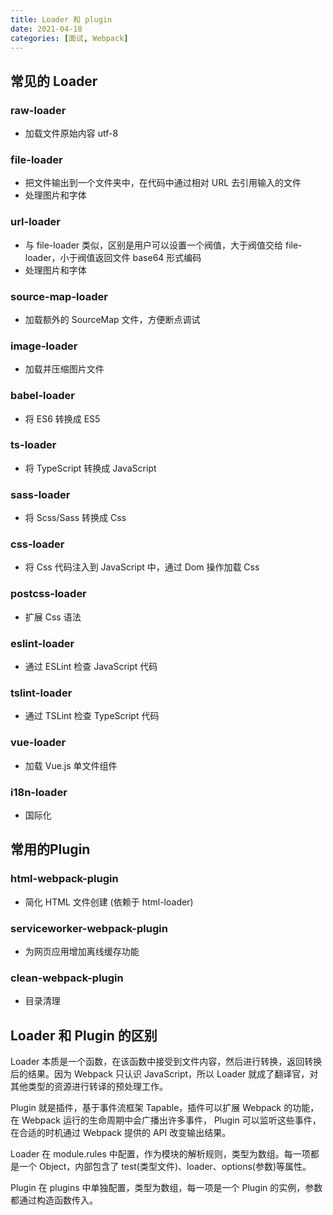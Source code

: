 ```yaml
---
title: Loader 和 plugin
date: 2021-04-18
categories: [面试, Webpack]
---
```


## 常见的 Loader

### raw-loader

- 加载文件原始内容 utf-8

### file-loader

- 把文件输出到一个文件夹中，在代码中通过相对 URL 去引用输入的文件
- 处理图片和字体

### url-loader

- 与 file-loader 类似，区别是用户可以设置一个阀值，大于阀值交给 file-loader，小于阀值返回文件 base64 形式编码
- 处理图片和字体

### source-map-loader

- 加载额外的 SourceMap 文件，方便断点调试

### image-loader

- 加载并压缩图片文件

### babel-loader

- 将 ES6 转换成 ES5

### ts-loader

- 将 TypeScript 转换成 JavaScript

### sass-loader

- 将 Scss/Sass 转换成 Css

### css-loader

- 将 Css 代码注入到 JavaScript 中，通过 Dom 操作加载 Css

### postcss-loader

- 扩展 Css 语法

### eslint-loader

- 通过 ESLint 检查 JavaScript 代码

### tslint-loader

- 通过 TSLint 检查 TypeScript 代码

### vue-loader

- 加载 Vue.js 单文件组件

### i18n-loader

- 国际化

## 常用的Plugin

### html-webpack-plugin

- 简化 HTML 文件创建 (依赖于 html-loader)

### serviceworker-webpack-plugin

- 为网页应用增加离线缓存功能

### clean-webpack-plugin

- 目录清理

## Loader 和 Plugin 的区别

Loader 本质是一个函数，在该函数中接受到文件内容，然后进行转换，返回转换后的结果。因为 Webpack 只认识 JavaScript，所以 Loader 就成了翻译官，对其他类型的资源进行转译的预处理工作。

Plugin 就是插件，基于事件流框架 Tapable，插件可以扩展 Webpack 的功能，在 Webpack 运行的生命周期中会广播出许多事件， Plugin 可以监听这些事件，在合适的时机通过 Webpack 提供的 API 改变输出结果。

Loader 在 module.rules 中配置，作为模块的解析规则，类型为数组。每一项都是一个 Object，内部包含了 test(类型文件)、loader、options(参数)等属性。

Plugin 在 plugins 中单独配置，类型为数组，每一项是一个 Plugin 的实例，参数都通过构造函数传入。
